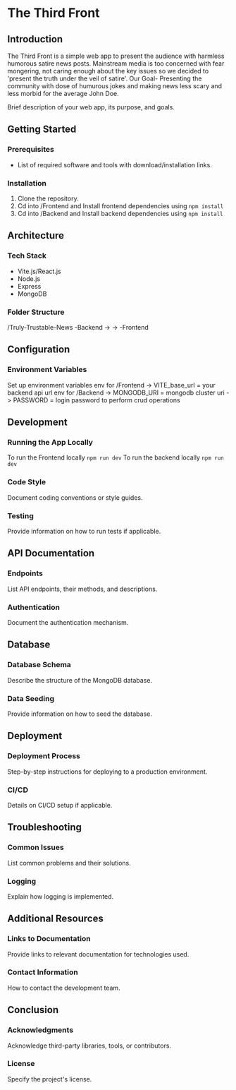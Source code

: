 # The Third Front

## Introduction
The Third Front is a simple web app to present the audience with harmless humorous 
satire news posts.
Mainstream media is too concerned with fear mongering, not caring enough about the key issues
so we decided to 'present the truth under the veil of satire'.
Our Goal-
Presenting the community with dose of humurous jokes and making news less scary and less morbid for 
the average John Doe.

Brief description of your web app, its purpose, and goals.

## Getting Started
### Prerequisites
- List of required software and tools with download/installation links.

### Installation
1. Clone the repository.
2. Cd into /Frontend and Install frontend dependencies using `npm install`
2. Cd into /Backend and Install backend dependencies using `npm install`

## Architecture
### Tech Stack
- Vite.js/React.js
- Node.js
- Express
- MongoDB

### Folder Structure
/Truly-Trustable-News
-Backend ->
         ->
-Frontend

## Configuration
### Environment Variables
Set up environment variables
     env for /Frontend -> VITE_base_url = your backend api url
     env for /Backend -> MONGODB_URI = mongodb cluster uri
                      -> PASSWORD = login password to perform crud operations


## Development
### Running the App Locally
To run the Frontend locally `npm run dev`
To run the backend locally `npm run dev`

### Code Style
Document coding conventions or style guides.

### Testing
Provide information on how to run tests if applicable.

## API Documentation
### Endpoints
List API endpoints, their methods, and descriptions.

### Authentication
Document the authentication mechanism.

## Database
### Database Schema
Describe the structure of the MongoDB database.

### Data Seeding
Provide information on how to seed the database.

## Deployment
### Deployment Process
Step-by-step instructions for deploying to a production environment.

### CI/CD
Details on CI/CD setup if applicable.

## Troubleshooting
### Common Issues
List common problems and their solutions.

### Logging
Explain how logging is implemented.

## Additional Resources
### Links to Documentation
Provide links to relevant documentation for technologies used.

### Contact Information
How to contact the development team.

## Conclusion
### Acknowledgments
Acknowledge third-party libraries, tools, or contributors.

### License
Specify the project's license.
